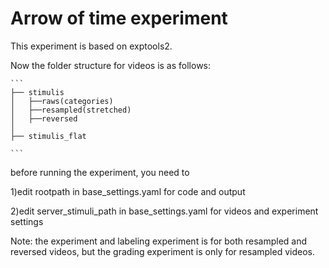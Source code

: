 # Arrow of time experiment

This experiment is based on exptools2. 


Now the folder structure for videos is as follows:
    
    ``` 
    ├── stimulis
    │   ├──raws(categories)
    │   ├──resampled(stretched)
    │   ├──reversed
    │ 
    ├── stimulis_flat

    ```

before running the experiment, you need to 

1)edit rootpath in base_settings.yaml for code and output

2)edit server_stimuli_path in base_settings.yaml for videos and experiment settings


Note: the experiment and labeling experiment is for both resampled and reversed videos, but the grading experiment is only for resampled videos.


